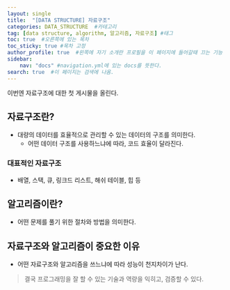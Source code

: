 ```yaml
---
layout: single
title:  "[DATA STRUCTURE] 자료구조"
categories: DATA_STRUCTURE  #카테고리
tag: [data structure, algorithm, 알고리즘, 자료구조] #태그
toc: true  #오른쪽에 있는 목차
toc_sticky: true #목차 고정
author_profile: true  #왼쪽에 자기 소개란 프로필을 이 페이지에 들어갈때 끄는 기능
sidebar:
    nav: "docs" #navigation.yml에 있는 docs를 뜻한다.
search: true  #이 페이지는 검색에 나옴.
---
```


이번엔 자료구조에 대한 첫 게시물을 올린다. 

## 자료구조란?
- 대량의 데이터를 효율적으로 관리할 수 있는 데이터의 구조를 의미한다.
  - 어떤 데이터 구조를 사용하느냐에 따라, 코드 효율이 달라진다.

### 대표적인 자료구조
- 배열, 스택, 큐, 링크드 리스트, 해쉬 테이블, 힙 등

## 알고리즘이란?
- 어떤 문제를 풀기 위한 절차와 방법을 의미한다.

## 자료구조와 알고리즘이 중요한 이유
- 어떤 자료구조와 알고리즘을 쓰느냐에 따라 성능이 천지차이가 난다.
> 결국 프로그래밍을 잘 할 수 있는 기술과 역량을 익히고, 검증할 수 있다.

